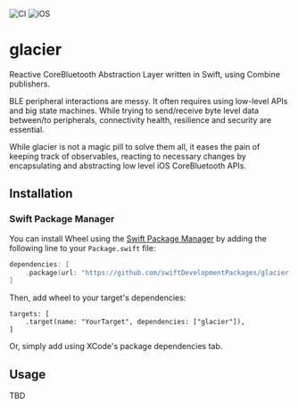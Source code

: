 ![CI](https://github.com/swiftDevelopmentPackages/glacier/actions/workflows/swift.yml/badge.svg?branch=main)
![iOS](https://img.shields.io/badge/iOS-14.0+-blue)

# glacier
Reactive CoreBluetooth Abstraction Layer written in Swift, using Combine publishers.

BLE peripheral interactions are messy. It often requires using low-level APIs and big state machines. While trying to send/receive byte level data between/to peripherals, connectivity health, resilience and security are essential.

While glacier is not a magic pill to solve them all, it eases the pain of keeping track of observables, reacting to necessary changes by encapsulating and abstracting low level iOS CoreBluetooth APIs.

## Installation

### Swift Package Manager

You can install Wheel using the [Swift Package Manager](https://swift.org/package-manager/) by adding the following line to your `Package.swift` file:

```swift
dependencies: [
    .package(url: "https://github.com/swiftDevelopmentPackages/glacier.git", from: "1.0.0")
]
```
Then, add wheel to your target's dependencies:
```
targets: [
    .target(name: "YourTarget", dependencies: ["glacier"]),
]
```

Or, simply add using XCode's package dependencies tab.

## Usage
TBD

